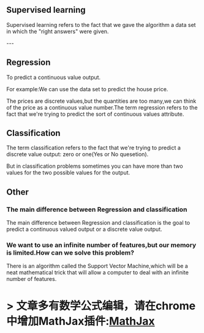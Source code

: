 ## Supervised learning

Supervised learning refers to the fact that we gave the algorithm a data set in which the "right answers" were given.



<p id = "build"></p>
---

## Regression

To predict a continuous value output.

For example:We can use the data set to predict the house price.

The prices are discrete values,but the quantities are too many,we can think of the price as a continuous value number.The term regression refers to the fact that we're trying to predict the sort of continuous values attribute.


## Classification

The term classification refers to the fact that we're trying to predict a discrete value output: zero or one(Yes or No quesetion).

But in classification problems sometimes you can have more than two values for the two possible values for the output.

## Other

### The main difference between Regression and classification

The main difference between Regression and classification is the goal to predict a continuous valued output or a discrete value output.

### We want to use an infinite number of features,but our memory is limited.How can we solve this problem?

There is an algorithm called the Support Vector Machine,which will be a neat mathematical trick that will allow a computer to deal with an infinite number of features.

# > 文章多有数学公式编辑，请在chrome中增加MathJax插件:[MathJax](https://chrome.google.com/webstore/detail/github-with-mathjax/ioemnmodlmafdkllaclgeombjnmnbima)
